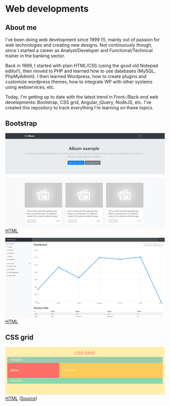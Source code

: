 # Web developments

## About me

I've been doing web development since 1999 (!), mainly out of passion for web technologies and creating new designs. Not continuously though, since I started a career as Analyst/Developer and Functional/Technical trainer in the banking sector.  

Back in 1999, I started with plain HTML/CSS (using the good old Notepad editor!), then moved to PHP and learned how to use databases (MySQL, PhpMyAdmin).  I then learned Wordpress, how to create plugins and customize wordpress themes, how to integrate WP with other systems using webservices, etc.  

Today, I'm getting up to date with the latest trend in Front-/Back-end web developments: Bootstrap, CSS grid, Angular, jQuery, NodeJS, etc.  I've created this repository to track everything I'm learning on these topics.

## Bootstrap

![alt text](bootstrap/album.jpg?raw=true "Album")
[HTML](bootstrap/album.html)

![alt text](bootstrap/dashboard.jpg?raw=true "Dashboard")
[HTML](bootstrap/dashboard.html)

## CSS grid
![alt text](css-grid/css-grid.jpg?raw=true "CSS grid")
[HTML](css-grid/examples.html) ([Source](https://scrimba.com))